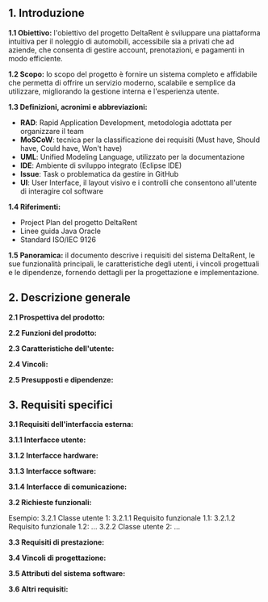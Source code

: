 
## 1. Introduzione

**1.1 Obiettivo:** l'obiettivo del progetto DeltaRent è sviluppare una piattaforma intuitiva per il noleggio di automobili, accessibile sia a privati che ad aziende, che consenta di gestire account, prenotazioni, e pagamenti in modo efficiente.

**1.2 Scopo:** lo scopo del progetto è fornire un sistema completo e affidabile che permetta di offrire un servizio moderno, scalabile e semplice da utilizzare, migliorando la gestione interna e l'esperienza utente.

**1.3 Definizioni, acronimi e abbreviazioni:**

- **RAD**: Rapid Application Development, metodologia adottata per organizzare il team
- **MoSCoW**: tecnica per la classificazione dei requisiti (Must have, Should have, Could have, Won't have)
- **UML**: Unified Modeling Language, utilizzato per la documentazione
- **IDE**: Ambiente di sviluppo integrato (Eclipse IDE)
- **Issue**: Task o problematica da gestire in GitHub
- **UI**: User Interface, il layout visivo e i controlli che consentono all'utente di interagire col software

**1.4 Riferimenti:**

- Project Plan del progetto DeltaRent
- Linee guida Java Oracle
- Standard ISO/IEC 9126

**1.5 Panoramica:** il documento descrive i requisiti del sistema DeltaRent, le sue funzionalità principali, le caratteristiche degli utenti, i vincoli progettuali e le dipendenze, fornendo dettagli per la progettazione e implementazione.

## 2. Descrizione generale

**2.1 Prospettiva del prodotto:**

**2.2 Funzioni del prodotto:**

**2.3 Caratteristiche dell'utente:**

**2.4 Vincoli:**

**2.5 Presupposti e dipendenze:**

## 3. Requisiti specifici

**3.1 Requisiti dell'interfaccia esterna:**

**3.1.1 Interfacce utente:**

**3.1.2 Interfacce hardware:**

**3.1.3 Interfacce software:**

**3.1.4 Interfacce di comunicazione:**

**3.2 Richieste funzionali:**

Esempio:
3.2.1 Classe utente 1: 
3.2.1.1 Requisito funzionale 1.1: 
3.2.1.2 Requisito funzionale 1.2: 
...
3.2.2 Classe utente 2:
... 

**3.3 Requisiti di prestazione:**

**3.4 Vincoli di progettazione:**

**3.5 Attributi del sistema software:**

**3.6 Altri requisiti:**
